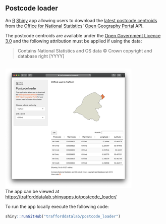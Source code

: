 ## Postcode loader
An <a href="https://cran.r-project.org/" target="_blank">R</a> <a href="https://cran.r-project.org/web/packages/shiny/index.html" target="_blank">Shiny</a> app allowing users to download the <a href="https://geoportal.statistics.gov.uk/datasets/ons-postcode-directory-latest-centroids" target="_blank">latest postcode centroids</a> from the <a href="https://www.ons.gov.uk/" target="_blank">Office for National Statistics</a>' <a href="https://geoportal.statistics.gov.uk/" target="_blank">Open Geography Portal</a> API.

The postcode centroids are available under the <a href="https://www.nationalarchives.gov.uk/doc/open-government-licence/version/3/" target="_blank">Open Government Licence 3.0</a> and the following attribution must be applied if using the data: 

>Contains National Statistics and OS data © Crown copyright and database right [YYYY]

<br>

<img src="screenshot.png" width="400">

<br />
The app can be viewed at <a href="https://trafforddatalab.shinyapps.io/postcode_loader/" target="_blank">https://trafforddatalab.shinyapps.io/postcode_loader/</a>

To run the app locally execute the following code:

``` r
shiny::runGitHub("trafforddatalab/postcode_loader")
```


